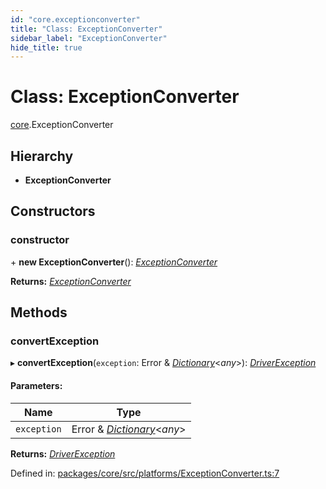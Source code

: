 ```yaml
---
id: "core.exceptionconverter"
title: "Class: ExceptionConverter"
sidebar_label: "ExceptionConverter"
hide_title: true
---
```


# Class: ExceptionConverter

[core](../modules/core.md).ExceptionConverter

## Hierarchy

* **ExceptionConverter**

## Constructors

### constructor

\+ **new ExceptionConverter**(): [*ExceptionConverter*](core.exceptionconverter.md)

**Returns:** [*ExceptionConverter*](core.exceptionconverter.md)

## Methods

### convertException

▸ **convertException**(`exception`: Error & [*Dictionary*](../modules/core.md#dictionary)<*any*\>): [*DriverException*](core.driverexception.md)

#### Parameters:

Name | Type |
------ | ------ |
`exception` | Error & [*Dictionary*](../modules/core.md#dictionary)<*any*\> |

**Returns:** [*DriverException*](core.driverexception.md)

Defined in: [packages/core/src/platforms/ExceptionConverter.ts:7](https://github.com/mikro-orm/mikro-orm/blob/969d4229bd/packages/core/src/platforms/ExceptionConverter.ts#L7)
